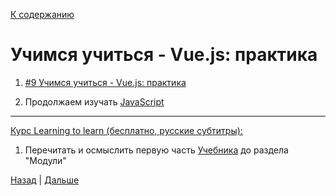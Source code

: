 [К содержанию](../readme.md#введение-в-web-разработку)

# Учимся учиться - Vue.js: практика

<!-- 5 мин -->

1. [#9 Учимся учиться - Vue.js: практика](https://www.youtube.com/watch?v=ekrzshM4AHI)

1. Продолжаем изучать [JavaScript](https://learn.javascript.ru/async)

---

[Курс Learning to learn (бесплатно, русские субтитры):](coursera.org/learn/learning-how-to-learn)

1. Перечитать и осмыслить первую часть [Учебника](https://learn.javascript.ru/async) до раздела "Модули"

[Назад](./web_09.md) | [Дальше](./web_11.md)

